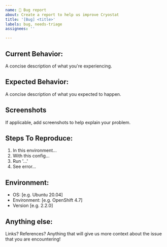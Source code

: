 ```yaml
---
name: 🐞 Bug report
about: Create a report to help us improve Cryostat
title: '[Bug] <title>'
labels: bug, needs-triage
assignees: ''

---
```


## Current Behavior:
A concise description of what you're experiencing.

## Expected Behavior:
A concise description of what you expected to happen.

## Screenshots
If applicable, add screenshots to help explain your problem.

## Steps To Reproduce:
1. In this environment...
2. With this config...
3. Run '...'
4. See error...

## Environment:
- OS: [e.g. Ubuntu 20.04]
- Environment: [e.g. OpenShift 4.7]
- Version [e.g. 2.2.0]

## Anything else:
Links? References? Anything that will give us more context about the issue that you are encountering!
